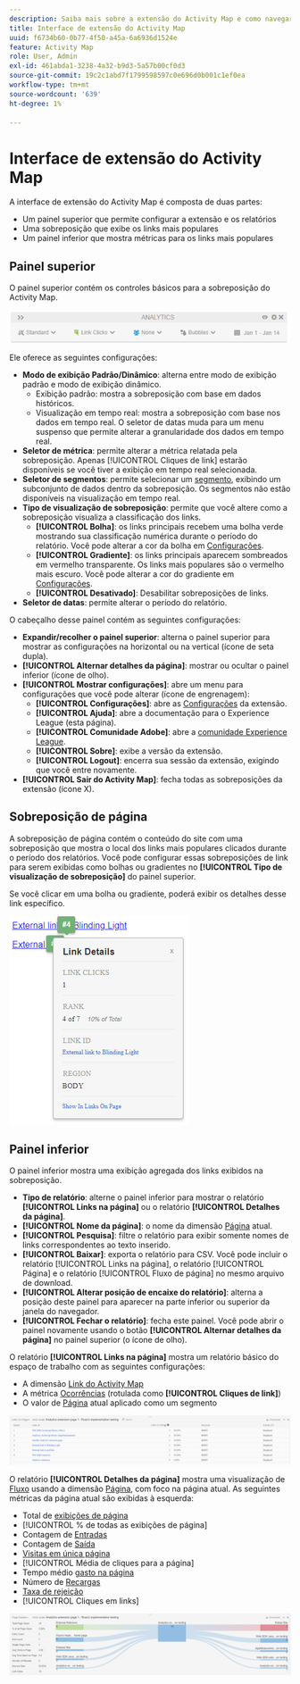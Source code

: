 ```yaml
---
description: Saiba mais sobre a extensão do Activity Map e como navegar em sua interface.
title: Interface de extensão do Activity Map
uuid: f6734b60-0b77-4f50-a45a-6a6936d1524e
feature: Activity Map
role: User, Admin
exl-id: 461abda1-3238-4a32-b9d3-5a57b00cf0d3
source-git-commit: 19c2c1abd7f1799598597c0e696d0b001c1ef0ea
workflow-type: tm+mt
source-wordcount: '639'
ht-degree: 1%

---
```


# Interface de extensão do Activity Map

A interface de extensão do Activity Map é composta de duas partes:

* Um painel superior que permite configurar a extensão e os relatórios
* Uma sobreposição que exibe os links mais populares
* Um painel inferior que mostra métricas para os links mais populares

## Painel superior

O painel superior contém os controles básicos para a sobreposição do Activity Map.

![Sobreposição](../assets/overlay.png)

Ele oferece as seguintes configurações:

* **Modo de exibição Padrão/Dinâmico**: alterna entre modo de exibição padrão e modo de exibição dinâmico.
   * Exibição padrão: mostra a sobreposição com base em dados históricos.
   * Visualização em tempo real: mostra a sobreposição com base nos dados em tempo real. O seletor de datas muda para um menu suspenso que permite alterar a granularidade dos dados em tempo real.
* **Seletor de métrica**: permite alterar a métrica relatada pela sobreposição. Apenas [!UICONTROL Cliques de link] estarão disponíveis se você tiver a exibição em tempo real selecionada.
* **Seletor de segmentos**: permite selecionar um [segmento](/help/components/segmentation/seg-overview.md), exibindo um subconjunto de dados dentro da sobreposição. Os segmentos não estão disponíveis na visualização em tempo real.
* **Tipo de visualização de sobreposição**: permite que você altere como a sobreposição visualiza a classificação dos links.
   * **[!UICONTROL Bolha]**: os links principais recebem uma bolha verde mostrando sua classificação numérica durante o período do relatório. Você pode alterar a cor da bolha em [Configurações](settings.md).
   * **[!UICONTROL Gradiente]**: os links principais aparecem sombreados em vermelho transparente. Os links mais populares são o vermelho mais escuro. Você pode alterar a cor do gradiente em [Configurações](settings.md).
   * **[!UICONTROL Desativado]**: Desabilitar sobreposições de links.
* **Seletor de datas**: permite alterar o período do relatório.

O cabeçalho desse painel contém as seguintes configurações:

* **Expandir/recolher o painel superior**: alterna o painel superior para mostrar as configurações na horizontal ou na vertical (ícone de seta dupla).
* **[!UICONTROL Alternar detalhes da página]**: mostrar ou ocultar o painel inferior (ícone de olho).
* **[!UICONTROL Mostrar configurações]**: abre um menu para configurações que você pode alterar (ícone de engrenagem):
   * **[!UICONTROL Configurações]**: abre as [Configurações](settings.md) da extensão.
   * **[!UICONTROL Ajuda]**: abre a documentação para o Experience League (esta página).
   * **[!UICONTROL Comunidade Adobe]**: abre a [comunidade Experience League](https://experienceleaguecommunities.adobe.com/?profile.language=pt).
   * **[!UICONTROL Sobre]**: exibe a versão da extensão.
   * **[!UICONTROL Logout]**: encerra sua sessão da extensão, exigindo que você entre novamente.
* **[!UICONTROL Sair do Activity Map]**: fecha todas as sobreposições da extensão (ícone X).

## Sobreposição de página

A sobreposição de página contém o conteúdo do site com uma sobreposição que mostra o local dos links mais populares clicados durante o período dos relatórios. Você pode configurar essas sobreposições de link para serem exibidas como bolhas ou gradientes no **[!UICONTROL Tipo de visualização de sobreposição]** do painel superior.

Se você clicar em uma bolha ou gradiente, poderá exibir os detalhes desse link específico.

![Bolha de link](../assets/link-bubble.png)

## Painel inferior

O painel inferior mostra uma exibição agregada dos links exibidos na sobreposição.

* **Tipo de relatório**: alterne o painel inferior para mostrar o relatório **[!UICONTROL Links na página]** ou o relatório **[!UICONTROL Detalhes da página]**.
* **[!UICONTROL Nome da página]**: o nome da dimensão [Página](/help/components/dimensions/page.md) atual.
* **[!UICONTROL Pesquisa]**: filtre o relatório para exibir somente nomes de links correspondentes ao texto inserido.
* **[!UICONTROL Baixar]**: exporta o relatório para CSV. Você pode incluir o relatório [!UICONTROL Links na página], o relatório [!UICONTROL Página] e o relatório [!UICONTROL Fluxo de página] no mesmo arquivo de download.
* **[!UICONTROL Alterar posição de encaixe do relatório]**: alterna a posição deste painel para aparecer na parte inferior ou superior da janela do navegador.
* **[!UICONTROL Fechar o relatório]**: fecha este painel. Você pode abrir o painel novamente usando o botão **[!UICONTROL Alternar detalhes da página]** no painel superior (o ícone de olho).

O relatório **[!UICONTROL Links na página]** mostra um relatório básico do espaço de trabalho com as seguintes configurações:

* A dimensão [Link do Activity Map](/help/components/dimensions/activity-map-link.md)
* A métrica [Ocorrências](/help/components/metrics/occurrences.md) (rotulada como **[!UICONTROL Cliques de link]**)
* O valor de [Página](/help/components/dimensions/page.md) atual aplicado como um segmento

![Links no painel da página](../assets/links-on-page.png)

O relatório **[!UICONTROL Detalhes da página]** mostra uma visualização de [Fluxo](/help/analyze/analysis-workspace/visualizations/c-flow/flow.md) usando a dimensão [Página](/help/components/dimensions/page.md), com foco na página atual. As seguintes métricas da página atual são exibidas à esquerda:

* Total de [exibições de página](/help/components/metrics/page-views.md)
* [!UICONTROL % de todas as exibições de página]
* Contagem de [Entradas](/help/components/metrics/entries.md)
* Contagem de [Saída](/help/components/metrics/exits.md)
* [Visitas em única página](/help/components/metrics/single-page-visits.md)
* [!UICONTROL Média de cliques para a página]
* Tempo médio [gasto na página](/help/components/metrics/time-spent.md)
* Número de [Recargas](/help/components/metrics/reloads.md)
* [Taxa de rejeição](/help/components/metrics/bounce-rate.md)
* [!UICONTROL Cliques em links]

![Detalhes da página](../assets/page-details.png)
